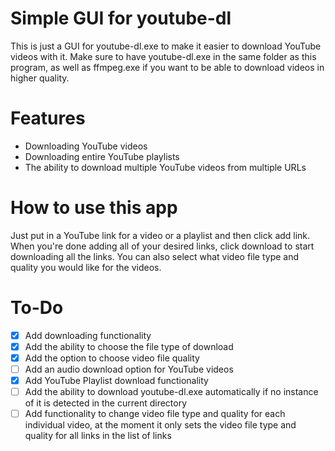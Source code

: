 # Simple GUI for youtube-dl
This is just a GUI for youtube-dl.exe to make it easier to download YouTube videos with it. Make sure to have youtube-dl.exe in the same folder as this program, as well as ffmpeg.exe if you want to be able to download videos in higher quality.
# Features
- Downloading YouTube videos
- Downloading entire YouTube playlists
- The ability to download multiple YouTube videos from multiple URLs
# How to use this app
Just put in a YouTube link for a video or a playlist and then click add link. When you're done adding all of your desired links, click download to start downloading all the links. You can also select what video file type and quality you would like for the videos.
# To-Do
- [x] Add downloading functionality
- [x] Add the ability to choose the file type of download
- [x] Add the option to choose video file quality
- [ ] Add an audio download option for YouTube videos
- [x] Add YouTube Playlist download functionality
- [ ] Add the ability to download youtube-dl.exe automatically if no instance of it is detected in the current directory
- [ ] Add functionality to change video file type and quality for each individual video, at the moment it only sets the video file type and quality for all links in the list of links

